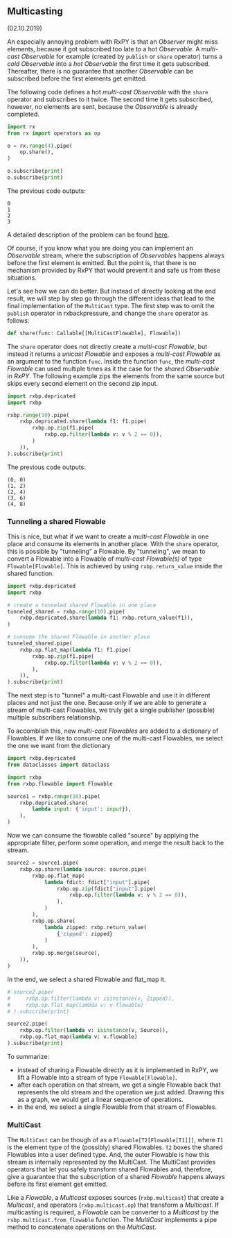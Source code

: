 Multicasting
------------
(02.10.2019)


An especially annoying problem with RxPY is that an *Observer* might 
miss elements, because it got subscribed too late to a hot 
*Observable*. A *multi-cast Observable* for example (created by 
`publish` or `share` operator) turns a *cold Observable* into a 
*hot Observable* the first time it gets subscribed. Thereafter, 
there is no guarantee that another *Observable* can be subscribed
before the first elements get emitted.

The following code defines a hot *multi-cast Observable* with the 
`share` operator and subscribes to it twice. The second time it gets
subscribed, however, no elements are sent, because the *Observable*
is already completed.

``` python
import rx
from rx import operators as op

o = rx.range(4).pipe(
    op.share(),
)

o.subscribe(print)
o.subscribe(print)
```

The previous code outputs:

```
0
1
2
3
```

A detailed description of the problem can be found 
[here](https://github.com/ReactiveX/RxPY/issues/309).

Of course, if you know what you are doing you can implement an
*Observable* stream, where the subscription of *Observable*s happens
always before the first element is emitted. But the point is, that
there is no mechanism provided by RxPY that would prevent it and safe
us from these situations.

Let's see how we can do better. But instead of directly looking at the
end result, we will step by step go through the different ideas that lead
to the final implementation of the `MultiCast` type. The first step
was to omit the `publish` operator in rxbackpressure, and change 
the `share` operator as follows:

``` python
def share(func: Callable[[MultiCastFlowable], Flowable])
```

The `share` operator does not directly create a *multi-cast Flowable*, 
but instead it returns a *unicast Flowable* and
exposes a *multi-cast Flowable* as an argument to the function `func`. Inside
the function `func`, the *multi-cast Flowable* can used multiple
times as it the case for the *shared Observable* in *RxPY*. The following
example zips the elements from the same source but skips every second
element on the second zip input.
 
``` python
import rxbp.depricated
import rxbp

rxbp.range(10).pipe(
    rxbp.depricated.share(lambda f1: f1.pipe(
        rxbp.op.zip(f1.pipe(
            rxbp.op.filter(lambda v: v % 2 == 0)),
        )
    )),
).subscribe(print)
```
The previous code outputs:

```
(0, 0)
(1, 2)
(2, 4)
(3, 6)
(4, 8)
```

### Tunneling a shared Flowable

This is nice, but what if we want to create a *multi-cast Flowable* in one
place and consume its elements in another place. With the `share` 
operator, this is possible by "tunneling" a Flowable. 
By "tunneling", we mean to convert a Flowable into a Flowable of
*multi-cast Flowable(s)* of type `Flowable[Flowable]`. This is 
achieved by using `rxbp.return_value` inside the shared function.
 
``` python
import rxbp.depricated
import rxbp

# create a tunneled shared Flowable in one place
tunneled_shared = rxbp.range(10).pipe(
    rxbp.depricated.share(lambda f1: rxbp.return_value(f1)),
)

# consume the shared Flowable in another place
tunneled_shared.pipe(
    rxbp.op.flat_map(lambda f1: f1.pipe(
        rxbp.op.zip(f1.pipe(
            rxbp.op.filter(lambda v: v % 2 == 0)),
        ),
    )),
).subscribe(print)
```

The next step is to "tunnel" a multi-cast Flowable and use it
in different places and not just the one. Because only if we are
able to generate a stream of multi-cast Flowables, we truly get a
single publisher (possible) multiple subscribers relationship.

To accomblish this, new *multi-cast Flowables* are added to a
dictionary of Flowables. If we like to consume one of the multi-cast 
Flowables, we select the one we want from the dictionary

``` python
import rxbp.depricated
from dataclasses import dataclass

import rxbp
from rxbp.flowable import Flowable

source1 = rxbp.range(10).pipe(
    rxbp.depricated.share(
        lambda input: {'input': input}),
    ),
)
```

Now we can consume the flowable called "source" by applying the
appropriate filter, perform some operation, and merge the result
back to the stream.

``` python
source2 = source1.pipe(
    rxbp.op.share(lambda source: source.pipe(
        rxbp.op.flat_map(
            lambda fdict: fdict["input"].pipe(
                rxbp.op.zip(fdict["input"].pipe(
                    rxbp.op.filter(lambda v: v % 2 == 0)),
                ),
            )
        ),
        rxbp.op.share(
            lambda zipped: rxbp.return_value(
                {'zipped': zipped}
            )
        ),
        rxbp.op.merge(source),
    )),
)
```

In the end, we select a shared Flowable and flat_map it.

``` python
# source2.pipe(
#     rxbp.op.filter(lambda v: isinstance(v, Zipped)),
#     rxbp.op.flat_map(lambda v: v.flowable)
# ).subscribe(print)

source2.pipe(
    rxbp.op.filter(lambda v: isinstance(v, Source)),
    rxbp.op.flat_map(lambda v: v.flowable)
).subscribe(print)
```

To summarize:

* instead of sharing a Flowable directly as it is 
implemented in RxPY, we lift a Flowable into a stream of type
 `Flowable[Flowable]`.
* after each operation on that stream, we get a single Flowable back
that represents the old stream and the operation we just added. Drawing
this as a graph, we would get a linear sequence of operations.
* in the end, we select a single Flowable from that stream of Flowables.

### MultiCast

The `MultiCast` can be though of as a `Flowable[T2[Flowable[T1]]]`,
where `T1` is the element type of the (possibly) shared
Flowables. `T2` boxes the shared Flowables into a user defined type.
And, the outer Flowable is how this stream is internally represented
by the MultiCast. The MultiCast provides operators that let you
safely transform shared Flowables and, therefore, give a guarantee
that the subscription of a shared *Flowable* happens always before 
its first element get emitted.

Like a *Flowable*, a *Multicast* exposes sources (`rxbp.multicast`) 
that create a *Multicast*, and operators (`rxbp.multicast.op`) that 
transform a *Multicast*. If multicasting is required,
a *Flowable* can be converter to a *Multicast* by the 
`rxbp.multicast.from_flowable` function. The *MultiCast* implements
a pipe method to concatenate operations on the *MultiCast*. 